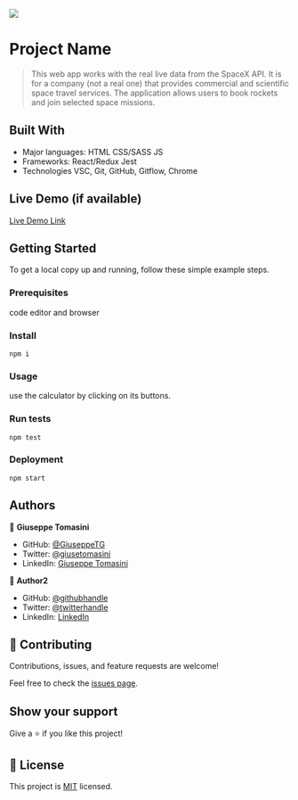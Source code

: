 ![](https://img.shields.io/badge/Microverse-blueviolet)

# Project Name

> This web app works with the real live data from the SpaceX API. It is for a company (not a real one) that provides commercial and scientific space travel services. The application allows users to book rockets and join selected space missions.


## Built With

- Major languages: HTML CSS/SASS JS 
- Frameworks: React/Redux Jest
- Technologies VSC, Git, GitHub, Gitflow, Chrome

## Live Demo (if available)

[Live Demo Link](https://livedemo.com)


## Getting Started

To get a local copy up and running, follow these simple example steps.

### Prerequisites
code editor and browser

### Install
`npm i`

### Usage
use the calculator by clicking on its buttons.

### Run tests
`npm test`

### Deployment
`npm start`


## Authors

👤 **Giuseppe Tomasini**

- GitHub: [@GiuseppeTG](https://github.com/GiuseppeTG)
- Twitter: [@giusetomasini](https://twitter.com/giusetomasini)
- LinkedIn: [Giuseppe Tomasini](https://www.linkedin.com/in/giuseppe-tomasini-67ba101a8/)

👤 **Author2**

- GitHub: [@githubhandle](https://github.com/githubhandle)
- Twitter: [@twitterhandle](https://twitter.com/twitterhandle)
- LinkedIn: [LinkedIn](https://linkedin.com/in/linkedinhandle)

## 🤝 Contributing

Contributions, issues, and feature requests are welcome!

Feel free to check the [issues page](../../issues/).

## Show your support

Give a ⭐️ if you like this project!

## 📝 License

This project is [MIT](./MIT.md) licensed.
